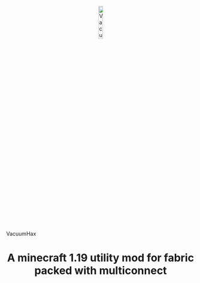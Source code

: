 <p align="center">
<img src="https://i.hizliresim.com/mht4mlq.jpeg" alt="VacuumHaxLogo" width="15%"/>
</p


<h1 align="center">
  VacuumHax
</h1>

<h1 align="center">
  A minecraft 1.19 utility mod for fabric packed with multiconnect
</h1>
